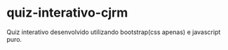# quiz-interativo-cjrm
Quiz interativo desenvolvido utilizando bootstrap(css apenas) e javascript puro.
